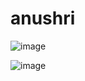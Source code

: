 # anushri

![image](https://github.com/user-attachments/assets/ada1a5ea-8c9b-4b3d-b76d-66f79e1d1058)

![image](https://github.com/user-attachments/assets/468d0f75-4635-4c8a-b787-0b720ff1f285)
